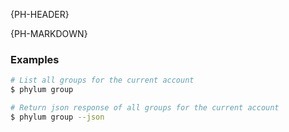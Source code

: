 {PH-HEADER}

{PH-MARKDOWN}

### Examples

```sh
# List all groups for the current account
$ phylum group

# Return json response of all groups for the current account
$ phylum group --json
```
